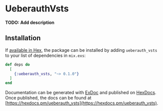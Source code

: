 # UeberauthVsts

**TODO: Add description**

## Installation

If [available in Hex](https://hex.pm/docs/publish), the package can be installed
by adding `ueberauth_vsts` to your list of dependencies in `mix.exs`:

```elixir
def deps do
  [
    {:ueberauth_vsts, "~> 0.1.0"}
  ]
end
```

Documentation can be generated with [ExDoc](https://github.com/elixir-lang/ex_doc)
and published on [HexDocs](https://hexdocs.pm). Once published, the docs can
be found at [https://hexdocs.pm/ueberauth_vsts](https://hexdocs.pm/ueberauth_vsts).

